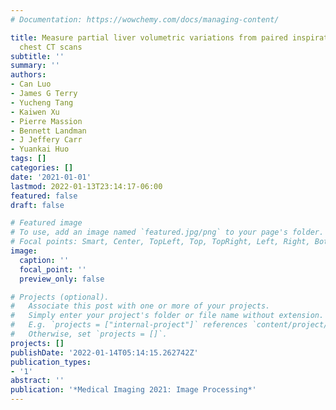 ```yaml
---
# Documentation: https://wowchemy.com/docs/managing-content/

title: Measure partial liver volumetric variations from paired inspiratory-expiratory
  chest CT scans
subtitle: ''
summary: ''
authors:
- Can Luo
- James G Terry
- Yucheng Tang
- Kaiwen Xu
- Pierre Massion
- Bennett Landman
- J Jeffery Carr
- Yuankai Huo
tags: []
categories: []
date: '2021-01-01'
lastmod: 2022-01-13T23:14:17-06:00
featured: false
draft: false

# Featured image
# To use, add an image named `featured.jpg/png` to your page's folder.
# Focal points: Smart, Center, TopLeft, Top, TopRight, Left, Right, BottomLeft, Bottom, BottomRight.
image:
  caption: ''
  focal_point: ''
  preview_only: false

# Projects (optional).
#   Associate this post with one or more of your projects.
#   Simply enter your project's folder or file name without extension.
#   E.g. `projects = ["internal-project"]` references `content/project/deep-learning/index.md`.
#   Otherwise, set `projects = []`.
projects: []
publishDate: '2022-01-14T05:14:15.262742Z'
publication_types:
- '1'
abstract: ''
publication: '*Medical Imaging 2021: Image Processing*'
---
```

